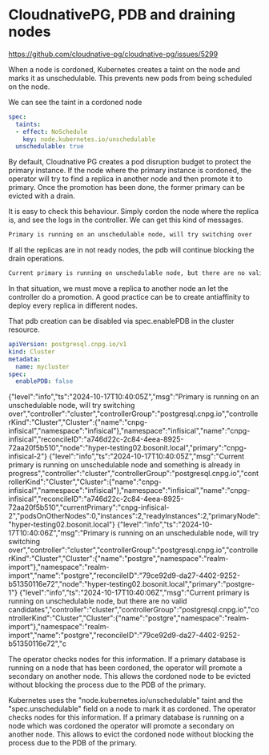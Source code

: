 # CloudnativePG, PDB and draining nodes

<https://github.com/cloudnative-pg/cloudnative-pg/issues/5299>

When a node is cordoned, Kubernetes creates a taint on the node and marks it as unschedulable. This prevents new pods from being scheduled on the node.

We can see the taint in a cordoned node

```yaml
spec:
  taints:
  - effect: NoSchedule
    key: node.kubernetes.io/unschedulable
  unschedulable: true
```

By default, Cloudnative PG creates a pod disruption budget to protect the primary instance. If the node where the primary instance is cordoned, the operator will try to find a replica in another node and then promote it to primary.
Once the promotion has been done, the former primary can be evicted with a drain.

It is easy to check this behaviour. Simply cordon the node where the replica is, and see the logs in the controller. We can get this kind of messages.

```txt
Primary is running on an unschedulable node, will try switching over
```

If all the replicas are in not ready nodes, the pdb will continue blocking the drain operations.

```txt
Current primary is running on unschedulable node, but there are no valid candidates
```

In that situation, we must move a replica to another node an let the controller do a promotion. A good practice can be to create antiaffinity to deploy every replica in different nodes.

That pdb creation can be disabled via spec.enablePDB in the cluster resource.

```yaml
apiVersion: postgresql.cnpg.io/v1
kind: Cluster
metadata:
  name: mycluster
spec:
  enablePDB: false
```

{"level":"info","ts":"2024-10-17T10:40:05Z","msg":"Primary is running on an unschedulable node, will try switching over","controller":"cluster","controllerGroup":"postgresql.cnpg.io","controllerKind":"Cluster","Cluster":{"name":"cnpg-infisical","namespace":"infisical"},"namespace":"infisical","name":"cnpg-infisical","reconcileID":"a746d22c-2c84-4eea-8925-72aa20f5b510","node":"hyper-testing02.bosonit.local","primary":"cnpg-infisical-2"}
{"level":"info","ts":"2024-10-17T10:40:05Z","msg":"Current primary is running on unschedulable node and something is already in progress","controller":"cluster","controllerGroup":"postgresql.cnpg.io","controllerKind":"Cluster","Cluster":{"name":"cnpg-infisical","namespace":"infisical"},"namespace":"infisical","name":"cnpg-infisical","reconcileID":"a746d22c-2c84-4eea-8925-72aa20f5b510","currentPrimary":"cnpg-infisical-2","podsOnOtherNodes":0,"instances":2,"readyInstances":2,"primaryNode":"hyper-testing02.bosonit.local"}
{"level":"info","ts":"2024-10-17T10:40:06Z","msg":"Primary is running on an unschedulable node, will try switching over","controller":"cluster","controllerGroup":"postgresql.cnpg.io","controllerKind":"Cluster","Cluster":{"name":"postgre","namespace":"realm-import"},"namespace":"realm-import","name":"postgre","reconcileID":"79ce92d9-da27-4402-9252-b51350116e72","node":"hyper-testing02.bosonit.local","primary":"postgre-1"}
{"level":"info","ts":"2024-10-17T10:40:06Z","msg":"Current primary is running on unschedulable node, but there are no valid candidates","controller":"cluster","controllerGroup":"postgresql.cnpg.io","controllerKind":"Cluster","Cluster":{"name":"postgre","namespace":"realm-import"},"namespace":"realm-import","name":"postgre","reconcileID":"79ce92d9-da27-4402-9252-b51350116e72","c

The operator checks nodes for this information. If a primary database is running on a node that has been cordoned, the operator will promote a secondary on another node. This allows the cordoned node to be evicted without blocking the process due to the PDB of the primary.

Kubernetes uses the "node.kubernetes.io/unschedulable" taint and the "spec.unschedulable" field on a node to mark it as cordoned. The operator checks nodes for this information.
If a primary database is running on a node which was cordoned the operator will promote a secondary on another node.
This allows to evict the cordoned node without blocking the process due to the PDB of the primary.
